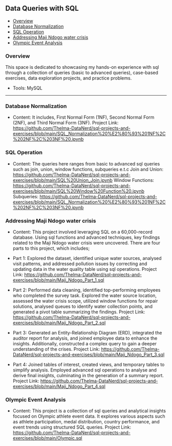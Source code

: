 ## Data Queries with SQL

- [Overview](#overview)
- [Database Normalization](#database-normalization)
- [SQL Operation](#sql-operation)
- [Addressing Maji Ndogo water crisis](#addressing-maji-ndogo-water-crisis)
- [Olympic Event Analysis](olympic-event-analysis)

### Overview  
This space is dedicated to showcasing my hands-on experience with sql through a collection of queries (basic to advanced queries), case-based exercises, data exploration projects, and practice problems.
- Tools: MySQL

---
### Database Normalization
- Content: It includes, First Normal Form (1NF), Second Normal Form (2NF), and Third Normal Form (3NF).
Project Link: https://github.com/Thelma-DataNerd/sql-projects-and-exercises/blob/main/SQL_Normalization%20%E2%80%93%201NF%2C%202NF%2C%203NF%20.ipynb

### SQL Operation
- Content: The queries here ranges from basic to advanced sql queries such as join, union, window functions, subqueries e.t.c
Join and Union: https://github.com/Thelma-DataNerd/sql-projects-and-exercises/blob/main/SQL%20Union_Join.ipynb
Window Functions: https://github.com/Thelma-DataNerd/sql-projects-and-exercises/blob/main/SQL%20Window%20Function%20.ipynb
Subqueries: https://github.com/Thelma-DataNerd/sql-projects-and-exercises/blob/main/SQL_Normalization%20%E2%80%93%201NF%2C%202NF%2C%203NF%20.ipynb

### Addressing Maji Ndogo water crisis 
- Content: This project involved leveraging SQL on a 60,000-record database. Using sql functions and advanced techniques, key findings related to the Maji Ndogo water crisis were uncovered. There are four parts to this project, which includes; 
- Part 1: Explored the dataset, identified unique water sources, analysed visit patterns, and addressed pollution issues by correcting and updating data in the water quality table using sql operations.
Project Link: https://github.com/Thelma-DataNerd/sql-projects-and-exercises/blob/main/Maji_Ndogo_Part_1.sql

- Part 2: Performed data cleaning, identified top-performing employees who completed the survey task. Explored the water source location, assessed the water crisis scope, utilized window functions for repair solutions, analysed queues to identify water collection points, and generated a pivot table summarizing the findings.
Project Link: https://github.com/Thelma-DataNerd/sql-projects-and-exercises/blob/main/Maji_Ndogo_Part_2.sql

- Part 3: Generated an Entity-Relationship Diagram (ERD), integrated the auditor report for analysis, and joined employee data to enhance the insights. Additionally, constructed a complex query to gain a deeper understanding of the crises.
Project Link: https://github.com/Thelma-DataNerd/sql-projects-and-exercises/blob/main/Maji_Ndogo_Part_3.sql

- Part 4: Joined tables of interest, created views, and temporary tables to simplify analysis. Employed advanced sql operations to analyse and derive final insights, culminating in the generation of a summary report.
Project Link: https://github.com/Thelma-DataNerd/sql-projects-and-exercises/blob/main/Maji_Ndogo_Part_4.sql

### Olympic Event Analysis
- Content: This project is a collection of sql queries and analytical insights focused on Olympic athlete event data. It explores various aspects such as athlete participation, medal distribution, country performance, and event trends using structured SQL queries.
Project Link: https://github.com/Thelma-DataNerd/sql-projects-and-exercises/blob/main/Olympic.sql
